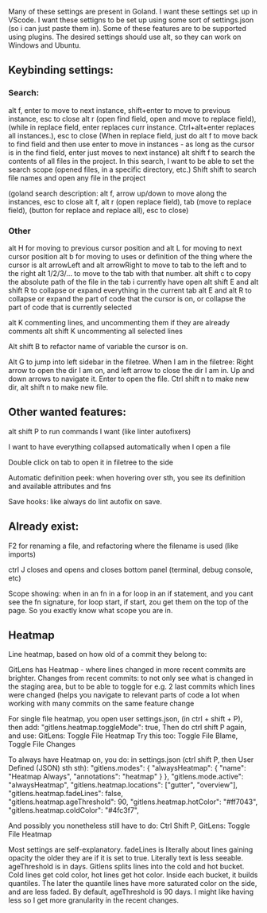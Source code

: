 

Many of these settings are present in Goland. I want these settings set up in VScode.
I want these settigns to be set up using some sort of settings.json (so i can just paste them in).
Some of these features are to be supported using plugins.
The desired settings should use alt, so they can work on Windows and Ubuntu.



## Keybinding settings:

### Search:
alt f, enter to move to next instance, shift+enter to move to previous instance, esc to close
alt r (open find field, open and move to replace field), (while in replace field, enter replaces curr instance. Ctrl+alt+enter replaces all instances.), esc to close
(When in replace field, just do alt f to move back to find field and then use enter to move in instances - as long as the cursor is in the find field, enter just moves to next instance)
alt shift f to search the contents of all files in the project. In this search, I want to be able to set the search scope (opened files, in a specific directory, etc.)
Shift shift to search file names and open any file in the project

(goland search description:
alt f, arrow up/down to move along the instances, esc to close
alt f, alt r (open replace field), tab (move to replace field), (button for replace and replace all), esc to close)


### Other
alt H for moving to previous cursor position
and alt L   for moving to next cursor position
alt b for moving to uses or definition of the thing where the cursor is
alt arrowLeft and alt arrowRight to move to tab to the left and to the right
alt 1/2/3/... to move to the tab with that number.
alt shift c to copy the absolute path of the file in the tab i currently have open
alt shift E and alt shift R to collapse or expand everything in the current tab
alt E and alt R to collapse or expand the part of code that the cursor is on, or collapse the part of code that is currently selected


alt K  commenting lines, and uncommenting them if they are already comments
alt shift K uncommenting all selected lines

Alt shift B to refactor name of variable the cursor is on.

Alt G to jump into left sidebar in the filetree.
When I am in the filetree:
Right arrow to open the dir I am on, and left arrow to close the dir I am in. Up and down arrows to navigate it.
Enter to open the file. 
Ctrl shift n to make new dir, alt shift n to make new file.




## Other wanted features:

alt shift P to run commands I want (like linter autofixers)

I want to have everything collapsed automatically when I open a file

Double click on tab to open it in filetree to the side

Automatic definition peek: when hovering over sth, you see its definition and available attributes and fns

Save hooks: like always do lint autofix on save.




## Already exist:

F2 for renaming a file, and refactoring where the filename is used (like imports)

ctrl J closes and opens and closes bottom panel (terminal, debug console, etc)

Scope showing: when in an fn in a for loop in an if statement, and you cant see the fn signature, for loop start, if start, zou get them on the top of the page. So you exactly know what scope you are in.


## Heatmap

Line heatmap, based on how old of a commit they belong to:

GitLens has Heatmap - where lines changed in more recent commits are brighter.
Changes from recent commits: to not only see what is changed in the staging area, but to be able to toggle for e.g. 2 last commits which lines were changed (helps you navigate to relevant parts of code a lot when working with many commits on the same feature change

For single file heatmap, you open user settings.json, (in ctrl + shift + P), 
then add:
    "gitlens.heatmap.toggleMode": true,
Then do ctrl shift P again, and use:
GitLens: Toggle File Heatmap
Try this too:  Toggle File Blame, Toggle File Changes

To always have Heatmap on, you do:
in settings.json (ctrl shift P, then User Defined (JSON) sth sth):
    "gitlens.modes": {
        "alwaysHeatmap": {
        "name": "Heatmap Always",
        "annotations": "heatmap"
        }
    },
    "gitlens.mode.active": "alwaysHeatmap",
    "gitlens.heatmap.locations": ["gutter", "overview"],
    "gitlens.heatmap.fadeLines": false,  
    "gitlens.heatmap.ageThreshold": 90,
    "gitlens.heatmap.hotColor": "#ff7043",
    "gitlens.heatmap.coldColor": "#4fc3f7",

And possibly you nonetheless still have to do:
Ctrl Shift P, GitLens: Toggle File Heatmap

Most settings are self-explanatory.
fadeLines is literally about lines gaining opacity the older they are if it is set to true. Literally text is less seeable.
ageThreshold is in days. Gitlens splits lines into the cold and hot bucket.
Cold lines get cold color, hot lines get hot color.
Inside each bucket, it builds quantiles.
The later the quantile lines have more saturated color on the side, and are less faded.
By default, ageThreshold is 90 days. I might like having less so I get more granularity in the recent changes.











